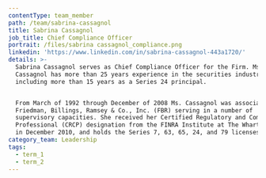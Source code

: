 ```yaml
---
contentType: team_member
path: /team/sabrina-cassagnol
title: Sabrina Cassagnol
job_title: Chief Compliance Officer
portrait: /files/sabrina cassagnol_compliance.png
linkedin: 'https://www.linkedin.com/in/sabrina-cassagnol-443a1720/'
details: >-
  Sabrina Cassagnol serves as Chief Compliance Officer for the Firm. Ms.
  Cassagnol has more than 25 years experience in the securities industry,
  including more than 15 years as a Series 24 principal.


  From March of 1992 through December of 2008 Ms. Cassagnol was associated with
  Friedman, Billings, Ramsey & Co., Inc. (FBR) serving in a number of
  supervisory capacities. She received her Certified Regulatory and Compliance
  Professional (CRCP) designation from the FINRA Institute at The Wharton School
  in December 2010, and holds the Series 7, 63, 65, 24, and 79 licenses.
category_team: Leadership
tags:
  - term_1
  - term_2
---
```


